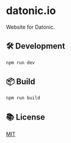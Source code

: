 # datonic.io

Website for Datonic.

## 🛠️ Development

```bash
npm run dev
```

## 📦 Build

```bash
npm run build
```

## 📚 License

[MIT](LICENSE)
